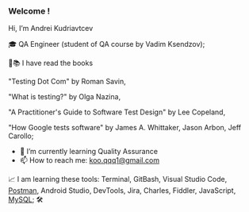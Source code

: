 ### Welcome !
Hi, I’m Andrei Kudriavtcev

🎓 QA Engineer (student of QA course by Vadim Ksendzov);

👀📚 I have read the books

"Testing Dot Com" by Roman Savin,

"What is testing?" by Olga Nazina,

"A Practitioner's Guide to Software Test Design" by Lee Copeland,

"How Google tests software" by  James A. Whittaker, Jason Arbon, Jeff Carollo;

- 🌱 I’m currently learning Quality Assurance
- 📫 How to reach me: koo.qqq1@gmail.com

📈 I am learning these tools: Terminal, GitBash, Visual Studio Code, [Postman](https://github.com/nonalone/postman), Android Studio, DevTools, Jira, Charles, Fiddler, JavaScript, [MySQL](https://github.com/nonalone/SQL); 🛠️
